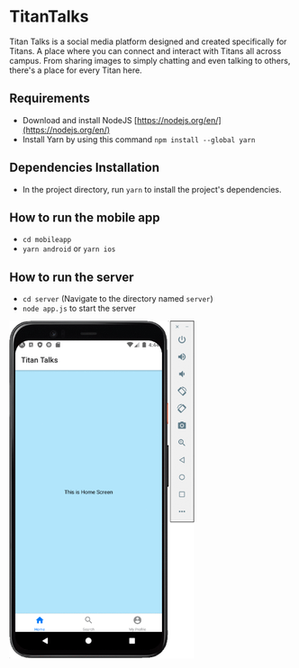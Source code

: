# TitanTalks
Titan Talks is a social media platform designed and created specifically for Titans. A place where you can connect and interact with Titans all across campus. From sharing images to simply chatting and even talking to others, there's a place for every Titan here.

## Requirements
* Download and install NodeJS [https://nodejs.org/en/](https://nodejs.org/en/)
* Install Yarn by using this command `npm install --global yarn`

## Dependencies Installation
* In the project directory, run `yarn` to install the project's dependencies. 

## How to run the mobile app
* `cd mobileapp`
* `yarn android` or `yarn ios`

## How to run the server
* `cd server` (Navigate to the directory named `server`)
* `node app.js` to start the server

<img src="https://github.com/NLTN/TitanTalks/blob/main/demo.gif" height="600">
